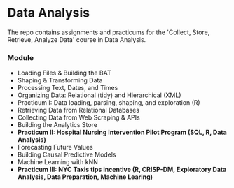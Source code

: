 # Data Analysis

The repo contains assignments and practicums for the 'Collect, Store, Retrieve, Analyze Data' course in Data Analysis.

### Module

- Loading Files & Building the BAT
- Shaping & Transforming Data
- Processing Text, Dates, and Times
- Organizing Data: Relational (tidy) and Hierarchical (XML)
- Practicum I: Data loading, parsing, shaping, and exploration (R)
- Retrieving Data from Relational Databases
- Collecting Data from Web Scraping & APIs
- Building the Analytics Store
- **Practicum II: Hospital Nursing Intervention Pilot Program (SQL, R, Data Analysis)**
- Forecasting Future Values
- Building Causal Predictive Models
- Machine Learning with kNN
- **Practicum III: NYC Taxis tips incentive (R, CRISP-DM, Exploratory Data Analysis, Data Preparation, Machine Learing)**
